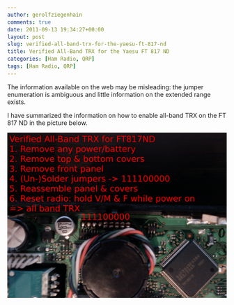 ```yaml
---
author: gerolfziegenhain
comments: true
date: 2011-09-13 19:34:27+00:00
layout: post
slug: verified-all-band-trx-for-the-yaesu-ft-817-nd
title: Verified All-Band TRX for the Yaesu FT 817 ND
categories: [Ham Radio, QRP]
tags: [Ham Radio, QRP]
---
```


The information available on the web may be misleading: the jumper enumeration is ambiguous and little information on the extended range exists.

I have summarized the information on how to enable all-band TRX on the FT 817 ND in the picture below.

![Bild](bild.png)
